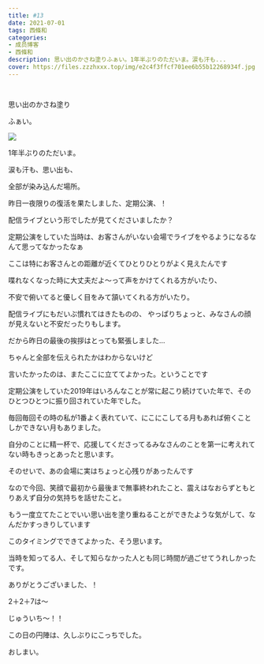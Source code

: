 ```yaml
---
title: #13
date: 2021-07-01
tags: 西條和
categories: 
- 成员博客
- 西條和
description: 思い出のかさね塗りふぁい。1年半ぶりのただいま。涙も汗も...
cover: https://files.zzzhxxx.top/img/e2c4f3ffcf701ee6b55b12268934f.jpg 
---
```


        ﻿














思い出のかさね塗り






















ふぁい。

![](https://files.zzzhxxx.top/img/e2c4f3ffcf701ee6b55b12268934f.jpg)








1年半ぶりのただいま。





















涙も汗も、思い出も、



全部が染み込んだ場所。

























昨日一夜限りの復活を果たしました、定期公演、！















配信ライブという形でしたが見てくださいましたか？




















定期公演をしていた当時は、お客さんがいない会場でライブをやるようになるなんて思ってなかったなぁ






















ここは特にお客さんとの距離が近くてひとりひとりがよく見えたんです























喋れなくなった時に大丈夫だよ〜って声をかけてくれる方がいたり、

不安で俯いてると優しく目をみて頷いてくれる方がいたり。











配信ライブにもだいぶ慣れてはきたものの、
やっぱりちょっと、みなさんの顔が見えないと不安だったりもします。



















だから昨日の最後の挨拶はとっても緊張しました…



















ちゃんと全部を伝えられたかはわからないけど

言いたかったのは、またここに立ててよかった。ということです

























定期公演をしていた2019年はいろんなことが常に起こり続けていた年で、そのひとつひとつに振り回されていた年でした。















毎回毎回その時の私が1番よく表れていて、にこにこしてる月もあれば俯くことしかできない月もありました。




















自分のことに精一杯で、応援してくださってるみなさんのことを第一に考えれてない時もきっとあったと思います。
















そのせいで、あの会場に実はちょっと心残りがあったんです


















なので今回、笑顔で最初から最後まで無事終われたこと、震えはなおらずともとりあえず自分の気持ちを話せたこと。







もう一度立てたことでいい思い出を塗り重ねることができたような気がして、なんだかすっきりしています
















このタイミングでできてよかった、そう思います。



















当時を知ってる人、そして知らなかった人とも同じ時間が過ごせてうれしかったです。






















ありがとうございました、！



































2＋2＋7は〜







じゅういち〜！！














この日の円陣は、久しぶりにこっちでした。




















おしまい。


